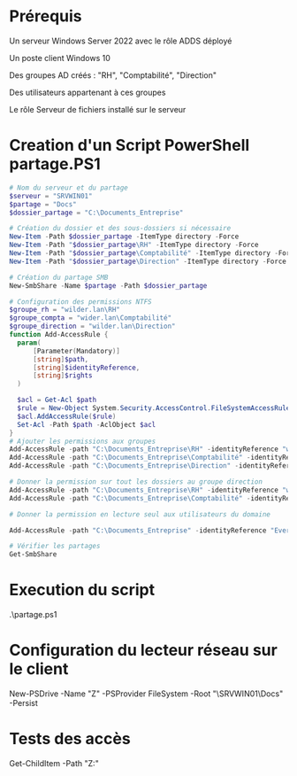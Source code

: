 # Prérequis
Un serveur Windows Server 2022 avec le rôle ADDS déployé 

Un poste client Windows 10 

Des groupes AD créés : "RH", "Comptabilité", "Direction"

Des utilisateurs appartenant à ces groupes

Le rôle Serveur de fichiers installé sur le serveur


# Creation d'un Script PowerShell partage.PS1

  ```powershell
# Nom du serveur et du partage
$serveur = "SRVWIN01"
$partage = "Docs"
$dossier_partage = "C:\Documents_Entreprise"

# Création du dossier et des sous-dossiers si nécessaire
New-Item -Path $dossier_partage -ItemType directory -Force
New-Item -Path "$dossier_partage\RH" -ItemType directory -Force
New-Item -Path "$dossier_partage\Comptabilité" -ItemType directory -Force
New-Item -Path "$dossier_partage\Direction" -ItemType directory -Force

# Création du partage SMB
New-SmbShare -Name $partage -Path $dossier_partage

# Configuration des permissions NTFS
$groupe_rh = "wilder.lan\RH"
$groupe_compta = "wider.lan\Comptabilité"
$groupe_direction = "wilder.lan\Direction"
function Add-AccessRule {
    param(
        [Parameter(Mandatory)]
        [string]$path,
        [string]$identityReference,
        [string]$rights
    )

    $acl = Get-Acl $path
    $rule = New-Object System.Security.AccessControl.FileSystemAccessRule($identityReference, $rights, "Allow")
    $acl.AddAccessRule($rule)
    Set-Acl -Path $path -AclObject $acl
}
# Ajouter les permissions aux groupes
Add-AccessRule -path "C:\Documents_Entreprise\RH" -identityReference "wilder.lan\RH" -rights "FullControl"
Add-AccessRule -path "C:\Documents_Entreprise\Comptabilité" -identityReference "wilder.lan\Comptabilité" -rights "FullControl"
Add-AccessRule -path "C:\Documents_Entreprise\Direction" -identityReference "wilder.lan\Direction" -rights "FullControl"

# Donner la permission sur tout les dossiers au groupe direction 
Add-AccessRule -path "C:\Documents_Entreprise\RH" -identityReference "wilder.lan\Direction" -rights "FullControl"
Add-AccessRule -path "C:\Documents_Entreprise\Comptabilité" -identityReference "wilder.lan\Direction" -rights "FullControl"

# Donner la permission en lecture seul aux utilisateurs du domaine

Add-AccessRule -path "C:\Documents_Entreprise" -identityReference "Everyone" -rights "Read"

# Vérifier les partages
Get-SmbShare
  ```
# Execution du script

.\partage.ps1

# Configuration du lecteur réseau sur le client
New-PSDrive -Name "Z" -PSProvider FileSystem -Root "\\SRVWIN01\Docs" -Persist

# Tests des accès
Get-ChildItem -Path "Z:\"
